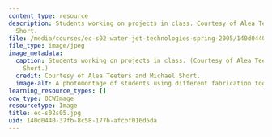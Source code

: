 ```yaml
---
content_type: resource
description: Students working on projects in class. Courtesy of Alea Teeters and Michael
  Short.
file: /media/courses/ec-s02-water-jet-technologies-spring-2005/140d044037fb8c58177bafcbf016d5da_ec-s02s05.jpg
file_type: image/jpeg
image_metadata:
  caption: Students working on projects in class. (Courtesy of Alea Teeters and Michael
    Short.)
  credit: Courtesy of Alea Teeters and Michael Short.
  image-alt: A photomontage of students using different fabrication tools.
learning_resource_types: []
ocw_type: OCWImage
resourcetype: Image
title: ec-s02s05.jpg
uid: 140d0440-37fb-8c58-177b-afcbf016d5da
---
```

